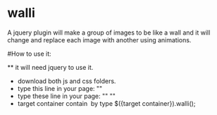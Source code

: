 # walli
A jquery plugin will make a group of images to be like a wall and it will change and replace each image with another using animations.

#How to use it:

** it will need jquery to use it.

- download both js and css folders.
- type this line in your page:
  "<link rel="stylesheet" href="{path}/walli.css">"
- type these line in your page:
  "<script src="{path}/jquery-2.2.4.min.js"></script>"
  "<script src="{path}/walli.js"></script>"
- target container contain <img> by type $({target container}).walli();
